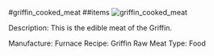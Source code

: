 #griffin_cooked_meat
##items
![griffin_cooked_meat](https://dragon-force-studio.com/images/EF_wiki/griffin_cooked_meat.png)

Description:   This is the edible meat of the Griffin.

Manufacture:  Furnace
Recipe:  Griffin Raw Meat
Type:  Food